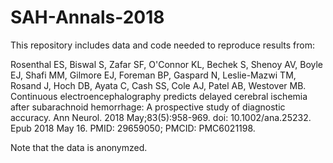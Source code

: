 # SAH-Annals-2018

This repository includes data and code needed to reproduce results from: 

Rosenthal ES, Biswal S, Zafar SF, O'Connor KL, Bechek S, Shenoy AV, Boyle EJ, Shafi MM, Gilmore EJ, Foreman BP, Gaspard N, Leslie-Mazwi TM, Rosand J, Hoch DB, Ayata C, Cash SS, Cole AJ, Patel AB, Westover MB. Continuous electroencephalography predicts delayed cerebral ischemia after subarachnoid hemorrhage: A prospective study of diagnostic accuracy. Ann Neurol. 2018 May;83(5):958-969. doi: 10.1002/ana.25232. Epub 2018 May 16. PMID: 29659050; PMCID: PMC6021198.

Note that the data is anonymzed. 
